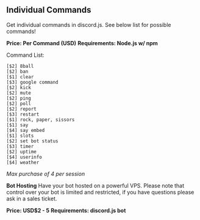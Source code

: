 ## Individual Commands
Get individual commands in discord.js. See below list for possible commands!

**Price: Per Command (USD)**
**Requirements: Node.js w/ npm**

Command List:
```
[$2] 8ball
[$2] ban
[$1] clear
[$3] google command
[$2] kick
[$2] mute
[$2] ping
[$2] poll
[$2] report
[$3] restart
[$1] rock, paper, sissors
[$1] say
[$4] say embed
[$1] slots
[$2] set bot status
[$3] timer
[$2] uptime
[$4] userinfo
[$4] weather
```
*Max purchase of 4 per session*

**__Bot Hosting__**
Have your bot hosted on a powerful VPS. Please note that control over your bot is limited and restricted, if you have questions please ask in a sales ticket.

**Price: USD$2 - 5**
**Requirements: discord.js bot**
